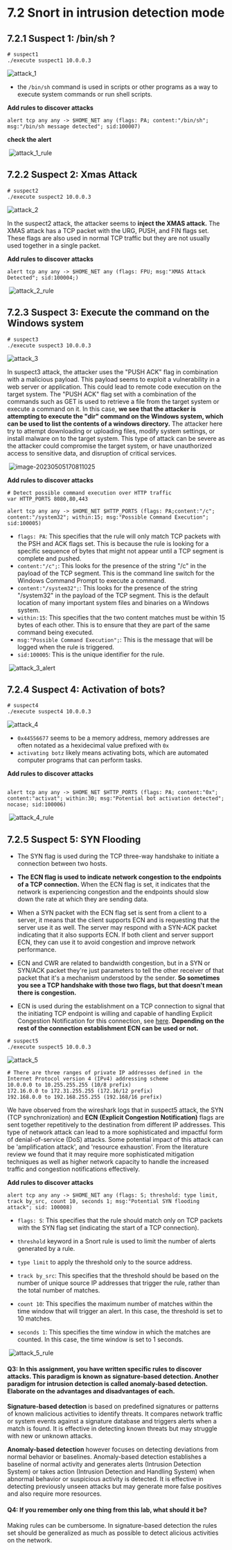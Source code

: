 # 7.2 Snort in intrusion detection mode

## 7.2.1 Suspect 1: /bin/sh ?

```shell
# suspect1
./execute suspect1 10.0.0.3
```

![attack_1](images/attack_1.png)

- the `/bin/sh` command is used in scripts or other programs as a way to execute system commands or run shell scripts. 

**Add rules to discover attacks**

```shell
alert tcp any any -> $HOME_NET any (flags: PA; content:"/bin/sh"; msg:"/bin/sh message detected"; sid:100007)
```

**check the alert**

​	![attack_1_rule](images/attack_1_rule.png)



## 7.2.2 Suspect 2: Xmas Attack

```shell
# suspect2
./execute suspect2 10.0.0.3
```

![attack_2](images/attack_2.png)

In the suspect2 attack, the attacker seems to **inject the XMAS attack.** The XMAS attack has a TCP packet with the URG, PUSH, and FIN flags set. These flags are also used in normal TCP traffic but they are not usually used together in a single packet.

**Add rules to discover attacks**

```SHELL
alert tcp any any -> $HOME_NET any (flags: FPU; msg:"XMAS Attack Detected"; sid:100004;)
```

​	![attack_2_rule](images/attack_2_rule.png)



## 7.2.3 Suspect 3: Execute the command on the Windows system


```shell
# suspect3
./execute suspect3 10.0.0.3
```

![attack_3](images/attack_3.png)

In suspect3 attack, the attacker uses the "PUSH ACK" flag in combination with a malicious payload. This payload seems to exploit a vulnerability in a web server or application. This could lead to remote code execution on the target system. The "PUSH ACK" flag set with a combination of the commands such as GET is used to retrieve a file from the target system or execute a command on it. In this case, **we see that the attacker is attempting to execute the "dir" command on the Windows system, which can be used to list the contents of a windows directory.** The attacker here try to attempt downloading or uploading files, modify system settings, or install malware on to the target system. This type of attack can be severe as the attacker could compromise the target system, or have unauthorized access to sensitive data, and disruption of critical services.

​	![image-20230505170811025](images/image-20230505170811025.png)

**Add rules to discover attacks**

```shell
# Detect possible command execution over HTTP traffic
var HTTP_PORTS 8080,80,443

alert tcp any any -> $HOME_NET $HTTP_PORTS (flags: PA;content:"/c"; content:"/system32"; within:15; msg:"Possible Command Execution"; sid:100005)
```

- `flags: PA`: This specifies that the rule will only match TCP packets with the PSH and ACK flags set. This is because the rule is looking for a specific sequence of bytes that might not appear until a TCP segment is complete and pushed.
- `content:"/c";`: This looks for the presence of the string "/c" in the payload of the TCP segment. This is the command line switch for the Windows Command Prompt to execute a command.
- `content:"/system32";`: This looks for the presence of the string "/system32" in the payload of the TCP segment. This is the default location of many important system files and binaries on a Windows system.
- `within:15`: This specifies that the two content matches must be within 15 bytes of each other. This is to ensure that they are part of the same command being executed.
- `msg:"Possible Command Execution";`: This is the message that will be logged when the rule is triggered.
- `sid:100005`: This is the unique identifier for the rule.

​	![attack_3_alert](images/attack_3_alert.png)



## 7.2.4 Suspect 4: Activation of bots?


```shell
# suspect4
./execute suspect4 10.0.0.3
```

![attack_4](images/attack_4.png)

- `0x44556677` seems to be a memory address, memory addresses are often notated as a hexidecimal value prefixed with `0x`
- `activating botz` likely means activating bots, which are automated computer programs that can perform tasks.

**Add rules to discover attacks**

````shell

alert tcp any any -> $HOME_NET $HTTP_PORTS (flags: PA; content:"0x"; content:"activat"; within:30; msg:"Potential bot activation detected";  nocase; sid:100006)
````

​	![attack_4_rule](images/attack_4_rule.png)



## 7.2.5 Suspect 5: SYN Flooding

- The SYN flag is used during the TCP three-way handshake to initiate a connection between two hosts. 

- **The ECN flag is used to indicate network congestion to the endpoints of a TCP connection.** When the ECN flag is set, it indicates that the network is experiencing congestion and the endpoints should slow down the rate at which they are sending data.
- When a SYN packet with the ECN flag set is sent from a client to a server, it means that the client supports ECN and is requesting that the server use it as well. The server may respond with a SYN-ACK packet indicating that it also supports ECN. If both client and server support ECN, they can use it to avoid congestion and improve network performance.
- ECN and CWR are related to bandwidth congestion, but in a SYN or SYN/ACK packet they're just parameters to tell the other receiver of that packet that it's a mechanism understood by the sender. **So sometimes you see a TCP handshake with those two flags, but that doesn't mean there is congestion.**
- ECN is used during the establishment on a TCP connection to signal that the initiating TCP endpoint is willing and capable of handling Explicit Congestion Notification for this connection, see [here](https://www.rfc-editor.org/rfc/rfc3168.html#section-6.1.1). **Depending on the rest of the connection establishment ECN can be used or not.**


```shell
# suspect5
./execute suspect5 10.0.0.3
```

![attack_5](images/attack_5.png)

```shell
# There are three ranges of private IP addresses defined in the Internet Protocol version 4 (IPv4) addressing scheme
10.0.0.0 to 10.255.255.255 (10/8 prefix)
172.16.0.0 to 172.31.255.255 (172.16/12 prefix)
192.168.0.0 to 192.168.255.255 (192.168/16 prefix)
```

We have observed from the wireshark logs that in suspect5 attack, the SYN (TCP synchronization) and **ECN** **(Explicit Congestion Notification)** flags are sent together repetitively to the destination from different IP addresses. This type of network attack can lead to a more sophisticated and impactful form of denial-of-service (DoS) attacks. Some potential impact of this attack can be 'amplification attack', and 'resource exhaustion'. From the literature review we found that it may require more sophisticated mitigation techniques as well as higher network capacity to handle the increased traffic and congestion notifications effectively.

**Add rules to discover attacks**

```shell
alert tcp any any -> $HOME_NET any (flags: S; threshold: type limit, track by_src, count 10, seconds 1; msg:"Potential SYN flooding attack"; sid: 100008)
```

- `flags: S`: This specifies that the rule should match only on TCP packets with the SYN flag set (indicating the start of a TCP connection).

- `threshold` keyword in a Snort rule is used to limit the number of alerts generated by a rule. 

- `type limit` to apply the threshold only to the source address.

- `track by_src`: This specifies that the threshold should be based on the number of unique source IP addresses that trigger the rule, rather than the total number of matches.

- `count 10`: This specifies the maximum number of matches within the time window that will trigger an alert. In this case, the threshold is set to 10 matches.

- `seconds 1`: This specifies the time window in which the matches are counted. In this case, the time window is set to 1 seconds.

​	![attack_5_rule](images/attack_5_rule.png)



#### Q3: In this assignment, you have written specific rules to discover attacks. This paradigm is known as signature-based detection. Another paradigm for intrusion detection is called anomaly-based detection. Elaborate on the advantages and disadvantages of each.

**Signature-based detection** is based on predefined signatures or patterns of known malicious activities to identify threats. 
It compares network traffic or system events against a signature database and triggers alerts when a match is found. 
It is effective in detecting known threats but may struggle with new or unknown attacks.

**Anomaly-based detection** however focuses on detecting deviations from normal behavior or baselines. 
Anomaly-based detection establishes a baseline of normal activity and generates alerts (Intrusion Detection System) or takes action (Intrusion Detection and Handling System) when abnormal behavior or suspicious activity is detected. 
It is effective in detecting previously unseen attacks but may generate more false positives and also require more resources.


#### Q4: If you remember only one thing from this lab, what should it be?
Making rules can be cumbersome. In signature-based detection the rules set should be generalized as much as possible to detect alicious activities on the network.
